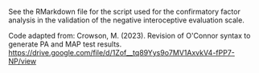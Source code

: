 See the RMarkdown file for the script used for the confirmatory factor analysis in the validation of the negative interoceptive evaluation scale. 

Code adapted from: Crowson, M. (2023). Revision of O'Connor syntax to generate PA and MAP test results. https://drive.google.com/file/d/1Zof__tq89Yys9o7MV1AxvkV4-fPP7-NP/view
